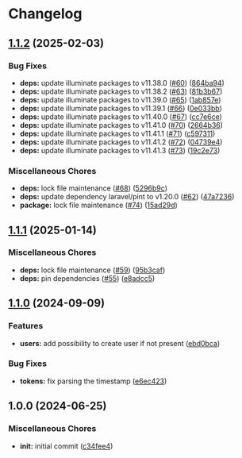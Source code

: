 # Changelog

## [1.1.2](https://github.com/xcoorp/laravel-passport-control/compare/v1.1.1...v1.1.2) (2025-02-03)


### Bug Fixes

* **deps:** update illuminate packages to v11.38.0 ([#60](https://github.com/xcoorp/laravel-passport-control/issues/60)) ([864ba94](https://github.com/xcoorp/laravel-passport-control/commit/864ba949df7f7c8b69be97343995e0b273942c96))
* **deps:** update illuminate packages to v11.38.2 ([#63](https://github.com/xcoorp/laravel-passport-control/issues/63)) ([81b3b67](https://github.com/xcoorp/laravel-passport-control/commit/81b3b6719b8a7ac52ca353ff260ae87c28970bd0))
* **deps:** update illuminate packages to v11.39.0 ([#65](https://github.com/xcoorp/laravel-passport-control/issues/65)) ([1ab857e](https://github.com/xcoorp/laravel-passport-control/commit/1ab857e53a16d642001873762430c73199183860))
* **deps:** update illuminate packages to v11.39.1 ([#66](https://github.com/xcoorp/laravel-passport-control/issues/66)) ([0e033bb](https://github.com/xcoorp/laravel-passport-control/commit/0e033bb4b4e7ec8d197358d9207432b828958953))
* **deps:** update illuminate packages to v11.40.0 ([#67](https://github.com/xcoorp/laravel-passport-control/issues/67)) ([cc7e6ce](https://github.com/xcoorp/laravel-passport-control/commit/cc7e6ce30ebc0b9dda1aec507070c6ec7644a333))
* **deps:** update illuminate packages to v11.41.0 ([#70](https://github.com/xcoorp/laravel-passport-control/issues/70)) ([2664b36](https://github.com/xcoorp/laravel-passport-control/commit/2664b36f122b8f57a43813eea3891409cff2f44d))
* **deps:** update illuminate packages to v11.41.1 ([#71](https://github.com/xcoorp/laravel-passport-control/issues/71)) ([c597311](https://github.com/xcoorp/laravel-passport-control/commit/c5973116c5197c599d732133384dd24506073be8))
* **deps:** update illuminate packages to v11.41.2 ([#72](https://github.com/xcoorp/laravel-passport-control/issues/72)) ([04739e4](https://github.com/xcoorp/laravel-passport-control/commit/04739e4a8d21aefe3ad9ed27c69165dcf4ca739d))
* **deps:** update illuminate packages to v11.41.3 ([#73](https://github.com/xcoorp/laravel-passport-control/issues/73)) ([19c2e73](https://github.com/xcoorp/laravel-passport-control/commit/19c2e737cdc39e73fa6e4684443d8602d9578b18))


### Miscellaneous Chores

* **deps:** lock file maintenance ([#68](https://github.com/xcoorp/laravel-passport-control/issues/68)) ([5296b9c](https://github.com/xcoorp/laravel-passport-control/commit/5296b9c90b75d2f43259cf7e9c599cac7fff85b5))
* **deps:** update dependency laravel/pint to v1.20.0 ([#62](https://github.com/xcoorp/laravel-passport-control/issues/62)) ([47a7236](https://github.com/xcoorp/laravel-passport-control/commit/47a72365a747a12c628802be4f87d44d2c9fb053))
* **package:** lock file maintenance ([#74](https://github.com/xcoorp/laravel-passport-control/issues/74)) ([15ad29d](https://github.com/xcoorp/laravel-passport-control/commit/15ad29d486f65ad5e5aba5ae7d96aefce21d7d7d))

## [1.1.1](https://github.com/xcoorp/laravel-passport-control/compare/v1.1.0...v1.1.1) (2025-01-14)


### Miscellaneous Chores

* **deps:** lock file maintenance ([#59](https://github.com/xcoorp/laravel-passport-control/issues/59)) ([95b3caf](https://github.com/xcoorp/laravel-passport-control/commit/95b3caf5926e526ac46b67da89d6f55773cc302b))
* **deps:** pin dependencies ([#55](https://github.com/xcoorp/laravel-passport-control/issues/55)) ([e8adcc5](https://github.com/xcoorp/laravel-passport-control/commit/e8adcc5469dd6b93b67d139c754f903efaeb98b9))

## [1.1.0](https://github.com/xcoorp/laravel-passport-control/compare/v1.0.0...v1.1.0) (2024-09-09)


### Features

* **users:** add possibility to create user if not present ([ebd0bca](https://github.com/xcoorp/laravel-passport-control/commit/ebd0bca6ec6b7e0c2e314a47882361ab7da78a2e))


### Bug Fixes

* **tokens:** fix parsing the timestamp ([e6ec423](https://github.com/xcoorp/laravel-passport-control/commit/e6ec423b9522b8e826c4c0c796fafb9804baf527))

## 1.0.0 (2024-06-25)


### Miscellaneous Chores

* **init:** initial commit ([c34fee4](https://github.com/xcoorp/laravel-passport-control/commit/c34fee47812c98338d38070c749f518c9748d40a))
